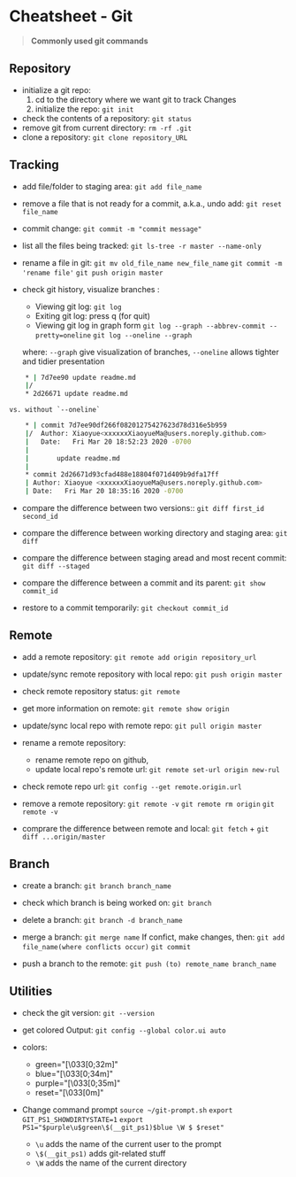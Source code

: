 # Cheatsheet - Git
> **Commonly used git commands**

## Repository
- initialize a git repo:
    1. cd to the directory where we want git to track Changes
    1. initialize the repo: `git init`
- check the contents of a repository: `git status`
- remove git from current directory: `rm -rf .git`
- clone a repository:
`git clone repository_URL`

## Tracking
- add file/folder to staging area:
`git add file_name`

- remove a file that is not ready for a commit, a.k.a., undo add:
`git reset file_name`

- commit change:
`git commit -m "commit message"`

- list all the files being tracked: `git ls-tree -r master --name-only`

- rename a file in git:
`git mv old_file_name new_file_name`
`git commit -m 'rename file'`
`git push origin master`

- check git history, visualize branches :
    - Viewing git log: `git log`
    - Exiting git log: press q (for quit)
    - Viewing git log in graph form
    `git log --graph --abbrev-commit --pretty=oneline`
    `git log --oneline --graph`

    where:
      `--graph` give visualization of branches,
      `--oneline` allows tighter and tidier presentation

```sh
    * | 7d7ee90 update readme.md
    |/
    * 2d26671 update readme.md
```
    vs. without `--oneline`

```sh
    * | commit 7d7ee90df266f08201275427623d78d316e5b959
    |/  Author: Xiaoyue<xxxxxxXiaoyueMa@users.noreply.github.com>
    |   Date:   Fri Mar 20 18:52:23 2020 -0700
    |
    |       update readme.md
    |
    * commit 2d26671d93cfad488e18804f071d409b9dfa17ff
    | Author: Xiaoyue <xxxxxxXiaoyueMa@users.noreply.github.com>
    | Date:   Fri Mar 20 18:35:16 2020 -0700
```
- compare the difference between two versions::
`git diff first_id second_id`

- compare the difference between working directory and staging area:
`git diff`

- compare the difference between staging aread and most recent commit:
`git diff --staged`

- compare the difference between a commit and its parent:
`git show commit_id`

- restore to a commit temporarily:
`git checkout commit_id`

## Remote
- add a remote repository:
`git remote add origin repository_url`

- update/sync remote repository with local repo:
`git push origin master`

- check remote repository status:
`git remote`

- get more information on remote:
`git remote show origin`

- update/sync local repo with remote repo:
`git pull origin master`

- rename a remote repository:
    - rename remote repo on github,
    - update local repo's remote url:
  `git remote set-url origin new-rul`
- check remote repo url:
`git config --get remote.origin.url`

- remove a remote repository:
`git remote -v`
`git remote rm origin`
`git remote -v`

- comprare the difference between remote and local:
`git fetch` + `git diff ...origin/master`



## Branch
- create a branch:
`git branch branch_name`

- check which branch is being worked on:
`git branch`

- delete a branch:
`git branch -d branch_name`

- merge a branch:
`git merge name`
If confict, make changes, then:
`git add file_name(where conflicts occur)`
`git commit`

- push a branch to the remote:
`git push (to) remote_name branch_name`

## Utilities
- check the git version: `git --version`

- get colored Output:
  `git config --global color.ui auto`

- colors:
    - green="\[\033[0;32m\]"
    - blue="\[\033[0;34m\]"
    - purple="\[\033[0;35m\]"
    - reset="\[\033[0m\]"

- Change command prompt
`source ~/git-prompt.sh`
`export GIT_PS1_SHOWDIRTYSTATE=1`
`export PS1="$purple\u$green\$(__git_ps1)$blue \W $ $reset"`
    - `\u` adds the name of the current user to the prompt
    - `\$(__git_ps1)` adds git-related stuff
    - `\W` adds the name of the current directory
